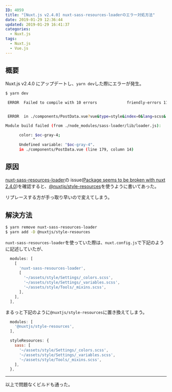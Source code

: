 ```yaml
---
ID: 4059
title: "[Nuxt.js v2.4.0] nuxt-sass-resources-loaderのエラー対処方法"
date: 2019-01-29 12:36:44
updated: 2019-01-29 16:41:37
categories:
  - Nuxt.js
tags:
  - Nuxt.js
  - Vue.js
---
```


## 概要

Nuxt.js v2.4.0 にアップデートし、`yarn dev`した際にエラーが発生。

```bash
$ yarn dev

 ERROR  Failed to compile with 10 errors             friendly-errors 11:14:32


 ERROR  in ./components/PostData.vue?vue&type=style&index=0&lang=scss&

Module build failed (from ./node_modules/sass-loader/lib/loader.js):

      color: $oc-gray-4;
            ^
      Undefined variable: "$oc-gray-4".
      in ./components/PostData.vue (line 179, column 14)
```

## 原因

[nuxt-sass-resources-loader](https://github.com/anteriovieira/nuxt-sass-resources-loader)の issue([Package seems to be broken with nuxt 2.4.0](https://github.com/anteriovieira/nuxt-sass-resources-loader/issues/25))を確認すると、[@nuxtjs/style-resources](https://github.com/nuxt-community/style-resources-module)を使うように書いてあった。

リプレースする方が手っ取り早いので変えてしまう。

## 解決方法

```bash
$ yarn remove nuxt-sass-resources-loader
$ yarn add -D @nuxtjs/style-resources
```

`nuxt-sass-resources-loader`を使っていた際は、`nuxt.config.js`で下記のように記述していたが、

```js
  modules: [
    [
      'nuxt-sass-resources-loader',
      [
        '~/assets/style/Settings/_colors.scss',
        '~/assets/style/Settings/_variables.scss',
        '~/assets/style/Tools/_mixins.scss',
      ],
    ],
  ],
```

まるっと下記のように`@nuxtjs/style-resources`に置き換えてしまう。

```js
  modules: [
    '@nuxtjs/style-resources',
  ],

  styleResources: {
    sass: [
      '~/assets/style/Settings/_colors.scss',
      '~/assets/style/Settings/_variables.scss',
      '~/assets/style/Tools/_mixins.scss',
    ],
  },
```

---

以上で問題なくビルドも通った。
